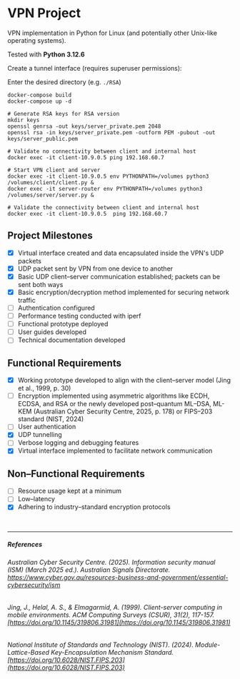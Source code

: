 # VPN Project
VPN implementation in Python for Linux (and potentially other Unix-like operating systems).

Tested with **Python 3.12.6**

Create a tunnel interface (requires superuser permissions):

Enter the desired directory (e.g. `./RSA`)
```shell
docker-compose build
docker-compose up -d

# Generate RSA keys for RSA version
mkdir keys
openssl genrsa -out keys/server_private.pem 2048
openssl rsa -in keys/server_private.pem -outform PEM -pubout -out keys/server_public.pem

# Validate no connectivity between client and internal host
docker exec -it client-10.9.0.5 ping 192.168.60.7

# Start VPN client and server
docker exec -it client-10.9.0.5 env PYTHONPATH=/volumes python3 /volumes/client/client.py &
docker exec -it server-router env PYTHONPATH=/volumes python3 /volumes/server/server.py &

# Validate the connectivity between client and internal host
docker exec -it client-10.9.0.5  ping 192.168.60.7
```

## Project Milestones
- [x] Virtual interface created and data encapsulated inside the VPN's UDP packets  
- [x] UDP packet sent by VPN from one device to another  
- [x] Basic UDP client–server communication established; packets can be sent both ways  
- [x] Basic encryption/decryption method implemented for securing network traffic  
- [ ] Authentication configured  
- [ ] Performance testing conducted with iperf  
- [ ] Functional prototype deployed  
- [ ] User guides developed  
- [ ] Technical documentation developed  

## Functional Requirements
- [x] Working prototype developed to align with the client–server model (Jing et al., 1999, p. 30)
- [ ] Encryption implemented using asymmetric algorithms like ECDH, ECDSA, and RSA or the newly developed post–quantum ML–DSA, ML-KEM (Australian Cyber Security Centre, 2025, p. 178) or FIPS–203 standard (NIST, 2024) 
- [ ] User authentication  
- [x] UDP tunnelling 
- [ ] Verbose logging and debugging features
- [x] Virtual interface implemented to facilitate network communication

## Non–Functional Requirements
- [ ] Resource usage kept at a minimum
- [ ] Low–latency
- [x] Adhering to industry–standard encryption protocols
<br>

---

##### References  
  
###### Australian Cyber Security Centre. (2025). *Information security manual (ISM) (March 2025 ed.).* Australian Signals Directorate. https://www.cyber.gov.au/resources-business-and-government/essential-cybersecurity/ism

###### Jing, J., Helal, A. S., & Elmagarmid, A. (1999). *Client-server computing in mobile environments.* ACM Computing Surveys (CSUR), *31(2)*, 117-157. [https://doi.org/10.1145/319806.31981](https://doi.org/10.1145/319806.31981)  

###### National Institute of Standards and Technology (NIST). (2024). *Module-Lattice-Based Key-Encapsulation Mechanism Standard.* [https://doi.org/10.6028/NIST.FIPS.203](https://doi.org/10.6028/NIST.FIPS.203)
